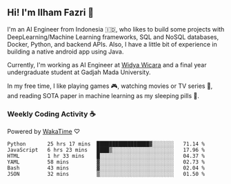 ## Hi! I'm Ilham Fazri 👋

I'm an AI Engineer from Indonesia 🇮🇩, who likes to build some projects with DeepLearning/Machine Learning frameworks, SQL and NoSQL databases, Docker, Python, and backend APIs. Also, I have a little bit of experience in building a native android app using Java.

Currently, I'm working as AI Engineer at [Widya Wicara](https://widyawicara.com) and a final year undergraduate student at Gadjah Mada University. 

In my free time, I like playing games 🎮, watching movies or TV series 🍿, and reading SOTA paper in machine learning as my sleeping pills 💊. 

### Weekly Coding Activity ☕
Powered by [WakaTime](https://wakatime.com/) ♡
<!--START_SECTION:waka-->

```text
Python       25 hrs 17 mins  █████████████████▓░░░░░░░   71.14 %
JavaScript   6 hrs 23 mins   ████▒░░░░░░░░░░░░░░░░░░░░   17.96 %
HTML         1 hr 33 mins    █░░░░░░░░░░░░░░░░░░░░░░░░   04.37 %
YAML         58 mins         ▓░░░░░░░░░░░░░░░░░░░░░░░░   02.73 %
Bash         43 mins         ▓░░░░░░░░░░░░░░░░░░░░░░░░   02.04 %
JSON         32 mins         ▒░░░░░░░░░░░░░░░░░░░░░░░░   01.50 %
```

<!--END_SECTION:waka-->

